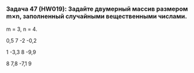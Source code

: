 ### Задача 47 (HW019): Задайте двумерный массив размером m×n, заполненный случайными вещественными числами.

m = 3, n = 4.

0,5 7 -2 -0,2

1 -3,3 8 -9,9

8 7,8 -7,1 9